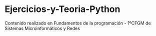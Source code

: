 # Ejercicios-y-Teoria-Python
Contenido realizado en Fundamentos de la programación - 1ºCFGM de Sistemas Microinformáticos y Redes
